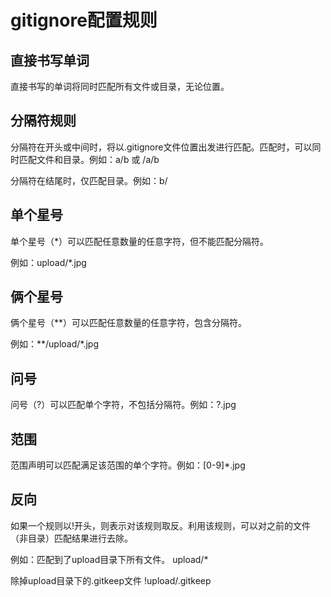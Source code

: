 # gitignore配置规则

## 直接书写单词

直接书写的单词将同时匹配所有文件或目录，无论位置。

## 分隔符规则

分隔符在开头或中间时，将以.gitignore文件位置出发进行匹配。匹配时，可以同时匹配文件和目录。例如：a/b 或 /a/b

分隔符在结尾时，仅匹配目录。例如：b/

## 单个星号

单个星号（*）可以匹配任意数量的任意字符，但不能匹配分隔符。

例如：upload/*.jpg

## 俩个星号

俩个星号（**）可以匹配任意数量的任意字符，包含分隔符。

例如：**/upload/*.jpg

## 问号

问号（?）可以匹配单个字符，不包括分隔符。例如：?.jpg

## 范围

范围声明可以匹配满足该范围的单个字符。例如：[0-9]*.jpg

## 反向

如果一个规则以!开头，则表示对该规则取反。利用该规则，可以对之前的文件（非目录）匹配结果进行去除。

例如：匹配到了upload目录下所有文件。
upload/*

除掉upload目录下的.gitkeep文件
!upload/.gitkeep